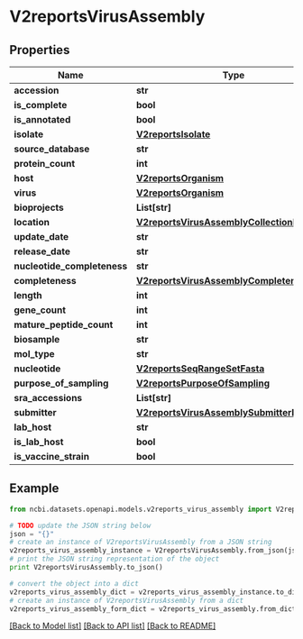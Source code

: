 # V2reportsVirusAssembly


## Properties

Name | Type | Description | Notes
------------ | ------------- | ------------- | -------------
**accession** | **str** |  | [optional] 
**is_complete** | **bool** |  | [optional] 
**is_annotated** | **bool** |  | [optional] 
**isolate** | [**V2reportsIsolate**](V2reportsIsolate.md) |  | [optional] 
**source_database** | **str** |  | [optional] 
**protein_count** | **int** |  | [optional] 
**host** | [**V2reportsOrganism**](V2reportsOrganism.md) |  | [optional] 
**virus** | [**V2reportsOrganism**](V2reportsOrganism.md) |  | [optional] 
**bioprojects** | **List[str]** |  | [optional] 
**location** | [**V2reportsVirusAssemblyCollectionLocation**](V2reportsVirusAssemblyCollectionLocation.md) |  | [optional] 
**update_date** | **str** |  | [optional] 
**release_date** | **str** |  | [optional] 
**nucleotide_completeness** | **str** |  | [optional] 
**completeness** | [**V2reportsVirusAssemblyCompleteness**](V2reportsVirusAssemblyCompleteness.md) |  | [optional] 
**length** | **int** |  | [optional] 
**gene_count** | **int** |  | [optional] 
**mature_peptide_count** | **int** |  | [optional] 
**biosample** | **str** |  | [optional] 
**mol_type** | **str** |  | [optional] 
**nucleotide** | [**V2reportsSeqRangeSetFasta**](V2reportsSeqRangeSetFasta.md) |  | [optional] 
**purpose_of_sampling** | [**V2reportsPurposeOfSampling**](V2reportsPurposeOfSampling.md) |  | [optional] 
**sra_accessions** | **List[str]** |  | [optional] 
**submitter** | [**V2reportsVirusAssemblySubmitterInfo**](V2reportsVirusAssemblySubmitterInfo.md) |  | [optional] 
**lab_host** | **str** |  | [optional] 
**is_lab_host** | **bool** |  | [optional] 
**is_vaccine_strain** | **bool** |  | [optional] 

## Example

```python
from ncbi.datasets.openapi.models.v2reports_virus_assembly import V2reportsVirusAssembly

# TODO update the JSON string below
json = "{}"
# create an instance of V2reportsVirusAssembly from a JSON string
v2reports_virus_assembly_instance = V2reportsVirusAssembly.from_json(json)
# print the JSON string representation of the object
print V2reportsVirusAssembly.to_json()

# convert the object into a dict
v2reports_virus_assembly_dict = v2reports_virus_assembly_instance.to_dict()
# create an instance of V2reportsVirusAssembly from a dict
v2reports_virus_assembly_form_dict = v2reports_virus_assembly.from_dict(v2reports_virus_assembly_dict)
```
[[Back to Model list]](../README.md#documentation-for-models) [[Back to API list]](../README.md#documentation-for-api-endpoints) [[Back to README]](../README.md)


